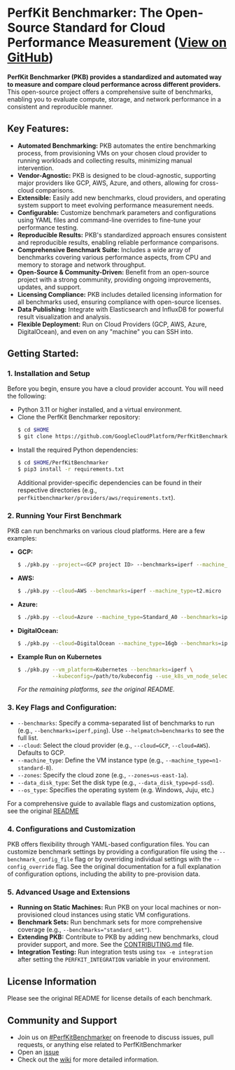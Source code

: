 # PerfKit Benchmarker: The Open-Source Standard for Cloud Performance Measurement ([View on GitHub](https://github.com/GoogleCloudPlatform/PerfKitBenchmarker))

**PerfKit Benchmarker (PKB) provides a standardized and automated way to measure and compare cloud performance across different providers.** This open-source project offers a comprehensive suite of benchmarks, enabling you to evaluate compute, storage, and network performance in a consistent and reproducible manner.

## Key Features:

*   **Automated Benchmarking:** PKB automates the entire benchmarking process, from provisioning VMs on your chosen cloud provider to running workloads and collecting results, minimizing manual intervention.
*   **Vendor-Agnostic:**  PKB is designed to be cloud-agnostic, supporting major providers like GCP, AWS, Azure, and others, allowing for cross-cloud comparisons.
*   **Extensible:** Easily add new benchmarks, cloud providers, and operating system support to meet evolving performance measurement needs.
*   **Configurable:**  Customize benchmark parameters and configurations using YAML files and command-line overrides to fine-tune your performance testing.
*   **Reproducible Results:**  PKB's standardized approach ensures consistent and reproducible results, enabling reliable performance comparisons.
*   **Comprehensive Benchmark Suite:** Includes a wide array of benchmarks covering various performance aspects, from CPU and memory to storage and network throughput.
*   **Open-Source & Community-Driven:** Benefit from an open-source project with a strong community, providing ongoing improvements, updates, and support.
*   **Licensing Compliance:** PKB includes detailed licensing information for all benchmarks used, ensuring compliance with open-source licenses.
*   **Data Publishing:**  Integrate with Elasticsearch and InfluxDB for powerful result visualization and analysis.
*   **Flexible Deployment:** Run on Cloud Providers (GCP, AWS, Azure, DigitalOcean), and even on any "machine" you can SSH into.

## Getting Started:

### 1. Installation and Setup

Before you begin, ensure you have a cloud provider account. You will need the following:

*   Python 3.11 or higher installed, and a virtual environment.
*   Clone the PerfKit Benchmarker repository:
    ```bash
    $ cd $HOME
    $ git clone https://github.com/GoogleCloudPlatform/PerfKitBenchmarker.git
    ```
*   Install the required Python dependencies:
    ```bash
    $ cd $HOME/PerfKitBenchmarker
    $ pip3 install -r requirements.txt
    ```
    Additional provider-specific dependencies can be found in their respective directories (e.g., `perfkitbenchmarker/providers/aws/requirements.txt`).

### 2. Running Your First Benchmark

PKB can run benchmarks on various cloud platforms. Here are a few examples:

*   **GCP:**
    ```bash
    $ ./pkb.py --project=<GCP project ID> --benchmarks=iperf --machine_type=f1-micro
    ```
*   **AWS:**
    ```bash
    $ ./pkb.py --cloud=AWS --benchmarks=iperf --machine_type=t2.micro
    ```
*   **Azure:**
    ```bash
    $ ./pkb.py --cloud=Azure --machine_type=Standard_A0 --benchmarks=iperf
    ```
*   **DigitalOcean:**
    ```bash
    $ ./pkb.py --cloud=DigitalOcean --machine_type=16gb --benchmarks=iperf
    ```
*   **Example Run on Kubernetes**
    ```bash
    $ ./pkb.py --vm_platform=Kubernetes --benchmarks=iperf \
               --kubeconfig=/path/to/kubeconfig --use_k8s_vm_node_selectors=False
    ```
    _For the remaining platforms, see the original README._

### 3. Key Flags and Configuration:

*   `--benchmarks`:  Specify a comma-separated list of benchmarks to run (e.g., `--benchmarks=iperf,ping`). Use `--helpmatch=benchmarks` to see the full list.
*   `--cloud`:  Select the cloud provider (e.g., `--cloud=GCP`, `--cloud=AWS`). Defaults to GCP.
*   `--machine_type`: Define the VM instance type (e.g., `--machine_type=n1-standard-8`).
*   `--zones`: Specify the cloud zone (e.g., `--zones=us-east-1a`).
*   `--data_disk_type`: Set the disk type (e.g., `--data_disk_type=pd-ssd`).
*   `--os_type`: Specifies the operating system (e.g. Windows, Juju, etc.)

For a comprehensive guide to available flags and customization options, see the original [README](https://github.com/GoogleCloudPlatform/PerfKitBenchmarker)

### 4. Configurations and Customization

PKB offers flexibility through YAML-based configuration files. You can customize benchmark settings by providing a configuration file using the `--benchmark_config_file` flag or by overriding individual settings with the `--config_override` flag. See the original documentation for a full explanation of configuration options, including the ability to pre-provision data.

### 5. Advanced Usage and Extensions

*   **Running on Static Machines:** Run PKB on your local machines or non-provisioned cloud instances using static VM configurations.
*   **Benchmark Sets:** Run benchmark sets for more comprehensive coverage (e.g., `--benchmarks="standard_set"`).
*   **Extending PKB:**  Contribute to PKB by adding new benchmarks, cloud provider support, and more. See the [CONTRIBUTING.md](https://github.com/GoogleCloudPlatform/PerfKitBenchmarker/blob/master/CONTRIBUTING.md) file.
*   **Integration Testing:**  Run integration tests using `tox -e integration` after setting the `PERFKIT_INTEGRATION` variable in your environment.

## License Information

Please see the original README for license details of each benchmark.

## Community and Support

*   Join us on [#PerfKitBenchmarker](https://github.com/GoogleCloudPlatform/PerfKitBenchmarker/issues) on freenode to discuss issues, pull requests, or anything else related to PerfKitBenchmarker
*   Open an [issue](https://github.com/GoogleCloudPlatform/PerfKitBenchmarker/issues)
*   Check out the [wiki](https://github.com/GoogleCloudPlatform/PerfKitBenchmarker/wiki) for more detailed information.